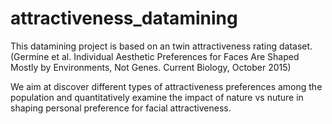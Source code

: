 # attractiveness_datamining
This datamining project is based on an twin attractiveness rating dataset. 
(Germine et al. Individual Aesthetic Preferences for Faces Are Shaped Mostly by Environments, Not Genes. Current Biology, October 2015)

We aim at discover different types of attractiveness preferences among the population 
and quantitatively examine the impact of nature vs nuture in shaping personal preference for facial attractiveness. 
